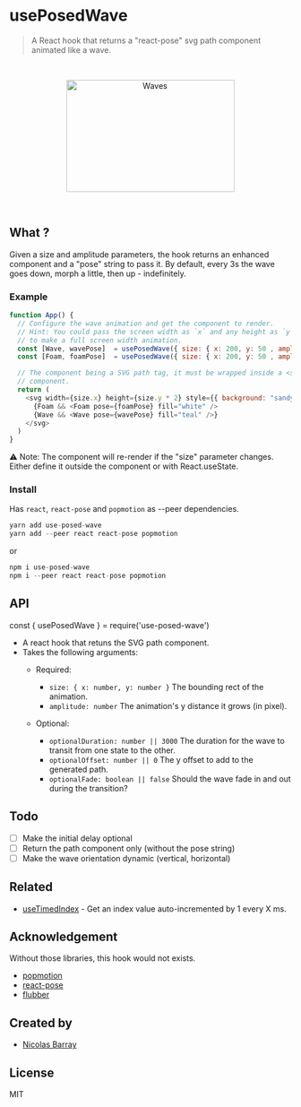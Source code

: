 # usePosedWave

> A React hook that returns a "react-pose" svg path component animated like a wave.

<br/>
<p align="center">
  <img width="300" height="200" src="https://files-sdolfbukfx.now.sh" alt="Waves">
</p>
<br/>

## What ?

Given a size and amplitude parameters, the hook returns an enhanced <path /> component and a "pose" string to pass it. By default, every 3s the wave goes down, morph a little, then up - indefinitely.

### Example

```javascript
function App() {
  // Configure the wave animation and get the component to render.
  // Hint: You could pass the screen width as `x` and any height as `y`
  // to make a full screen width animation.
  const [Wave, wavePose]  = usePosedWave({ size: { x: 200, y: 50 , amplitude: 25 });
  const [Foam, foamPose]  = usePosedWave({ size: { x: 200, y: 50 , amplitude: 35, originOffset: 15 });

  // The component being a SVG path tag, it must be wrapped inside a <svg/>
  // component.
  return (
    <svg width={size.x} height={size.y * 2} style={{ background: "sandybrown" }} >
      {Foam && <Foam pose={foamPose} fill="white" />
      {Wave && <Wave pose={wavePose} fill="teal" />}
    </svg>
  )
}
```

⚠️ Note: The component will re-render if the "size" parameter changes. Either
define it outside the component or with React.useState.

### Install

Has `react`, `react-pose` and `popmotion` as --peer dependencies.

```javascript
yarn add use-posed-wave
yarn add --peer react react-pose popmotion
```

or

```javascript
npm i use-posed-wave
npm i --peer react react-pose popmotion
```

## API

const { usePosedWave } = require('use-posed-wave')

- A react hook that retuns the SVG path component.
- Takes the following arguments:
  - Required:
    - `size: { x: number, y: number }` The bounding rect of the animation.
    - `amplitude: number` The animation's y distance it grows (in pixel).

  - Optional:
    - `optionalDuration: number || 3000` The duration for the wave to transit from one
  state to the other.
    - `optionalOffset: number || 0` The y offset to add to the generated path.
    - `optionalFade: boolean || false` Should the wave fade in and out during the
  transition?

## Todo

- [ ] Make the initial delay optional
- [ ] Return the path component only (without the pose string)
- [ ] Make the wave orientation dynamic (vertical, horizontal)

## Related

- [useTimedIndex](https://github.com/nicobarray/use-timed-index) - Get an index value auto-incremented by 1 every X ms.

## Acknowledgement

Without those libraries, this hook would not exists.

- [popmotion](https://popmotion.io)
- [react-pose](https://popmotion.io/pose/)
- [flubber](https://github.com/veltman/flubber)

## Created by

- [Nicolas Barray](https://github.com/nicobarray)

## License

MIT
